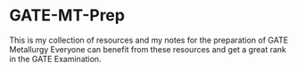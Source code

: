 # GATE-MT-Prep
This is my collection of resources and my notes for the preparation of GATE Metallurgy
Everyone can benefit from these resources and get a great rank in the GATE Examination.

